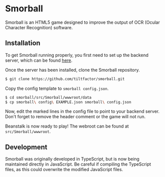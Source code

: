 # Smorball

Smorball is an HTML5 game designed to improve the output of OCR (Ocular Character Recognition) software.

## Installation
To get Smorball running properly, you first need to set up the backend server, which can be found [here](https://github.com/tiltfactor/SmorballBeanstalk-Backend).

Once the server has been installed, clone the Smorball repository.
```bash
$ git clone https://github.com/tiltfactor/smorball.git
```

Copy the config template to `smorball config.json`.
```bash
$ cd smorball/src/Smorball/wwwroot/data
$ cp smorball\ config\ EXAMPLE.json smorball\ config.json
```
Now, edit the marked lines in the config file to point to your backend server. Don't forget to remove the header comment or the game will not run.

Beanstalk is now ready to play! The webroot can be found at `src/Smorball/wwwroot`.

## Development
Smorball was originally developed in TypeScript, but is now being maintained directly in JavaScript. Be careful if compiling the TypeScript files, as this could overwrite the modified JavaScript files.
